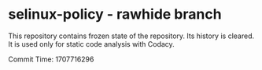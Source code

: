 # selinux-policy - rawhide branch

This repository contains frozen state of the repository.
Its history is cleared. It is used only for static code
analysis with Codacy.

Commit Time: 1707716296